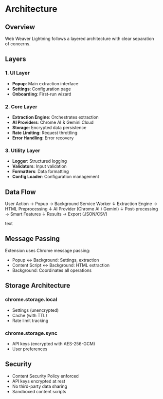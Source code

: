 # Architecture

## Overview
Web Weaver Lightning follows a layered architecture with clear separation of concerns.

## Layers

### 1. UI Layer
- **Popup**: Main extraction interface
- **Settings**: Configuration page
- **Onboarding**: First-run wizard

### 2. Core Layer
- **Extraction Engine**: Orchestrates extraction
- **AI Providers**: Chrome AI & Gemini Cloud
- **Storage**: Encrypted data persistence
- **Rate Limiting**: Request throttling
- **Error Handling**: Error recovery

### 3. Utility Layer
- **Logger**: Structured logging
- **Validators**: Input validation
- **Formatters**: Data formatting
- **Config Loader**: Configuration management

## Data Flow

User Action → Popup → Background Service Worker
↓
Extraction Engine → HTML Preprocessing
↓
AI Provider (Chrome AI / Gemini)
↓
Post-processing → Smart Features
↓
Results → Export (JSON/CSV)

text

## Message Passing

Extension uses Chrome message passing:
- Popup ↔ Background: Settings, extraction
- Content Script ↔ Background: HTML extraction
- Background: Coordinates all operations

## Storage Architecture

### chrome.storage.local
- Settings (unencrypted)
- Cache (with TTL)
- Rate limit tracking

### chrome.storage.sync
- API keys (encrypted with AES-256-GCM)
- User preferences

## Security

- Content Security Policy enforced
- API keys encrypted at rest
- No third-party data sharing
- Sandboxed content scripts